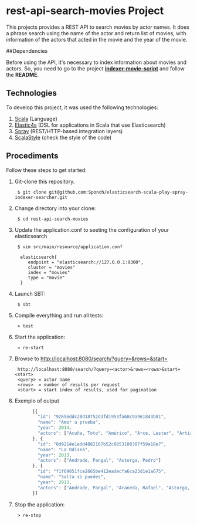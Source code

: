 # rest-api-search-movies Project

This projects provides a REST API to search movies by actor names. It does a phrase search using
the name of the actor and return list of movies, with information of the actors that acted
in the movie and the year of the movie.

##Dependencies

Before using the API, it's necessary to index information about movies and actors. So, you need 
to go to the project [**indexer-movie-script**](https://bitbucket.org/csponchiado/holidaycheck/src/HEAD/indexer-movie-script/?at=master) and follow the **README**.

## Technologies

To develop this project, it was used the following technologies:

1. [Scala](http://www.scala-lang.org/) (Language)
2. [Elastic4s](https://github.com/sksamuel/elastic4s) (DSL for applications in Scala that use Elasticsearch)
2. [Spray](http://spray.io/) (REST/HTTP-based integration layers)
2. [ScalaStyle](http://www.scalastyle.org/) (check the style of the code)

## Procediments

Follow these steps to get started:

1. Git-clone this repository.

        $ git clone git@github.com:Sponch/elasticsearch-scala-play-spray-indexer-searcher.git

2. Change directory into your clone:

        $ cd rest-api-search-movies

3. Update the application.conf to seeting the configuration of your elasticsearch

		$ vim src/main/resource/application.conf

		 elasticsearch{
 		   	endpoint = "elasticsearch://127.0.0.1:9300",
           	cluster = "movies"
           	index = "movies"
        	type = "movie"
         }

4. Launch SBT:

        $ sbt

5. Compile everything and run all tests:

        > test

6. Start the application:

        > re-start

7. Browse to [http://localhost:8080/search/?query=<actor>&rows=<rows>&start=<start>](http://localhost:8080/search/?query=Astorga,%20Pedro&rows=3&start=0)
	
		http://localhost:8080/search/?query=<actor>&rows=<rows>&start=<start>
		<query> = actor name
		<rows>  = number of results per request
		<start> = start index of results, used for pagination

8. Exemplo of output

```javascript
          [{
            "id": "92656ddc20d18752d3fd1953fa68c9a961843b81",
            "name": "Amor a prueba",
            "year": 2014,
            "actors": ["Acuña, Toto", "Américo", "Arce, Lester", "Artiaga, Thomas", "Astorga, Pedro"]
          }, {
            "id": "8d9214e1edd4882167b52c8653108307f59a18e7",
            "name": "La Odisea",
            "year": 2013,
            "actors": ["Andrade, Pangal", "Astorga, Pedro"]
          }, {
            "id": "f1f09051fce2665be412eadecfa6ca23d1e1a675",
            "name": "Salta si puedes",
            "year": 2013,
            "actors": ["Andrade, Pangal", "Araneda, Rafael", "Astorga, Alvin", "Astorga, Pedro"]
          }]  
```

7. Stop the application:

        > re-stop

